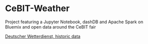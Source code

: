 # CeBIT-Weather
Project featuring a Jupyter Notebook, dashDB and Apache Spark on Bluemix and open data around the CeBIT fair

[Deutscher Wetterdienst, historic data](ftp://ftp-cdc.dwd.de/pub/CDC/observations_germany/climate/daily/kl/historical/)
